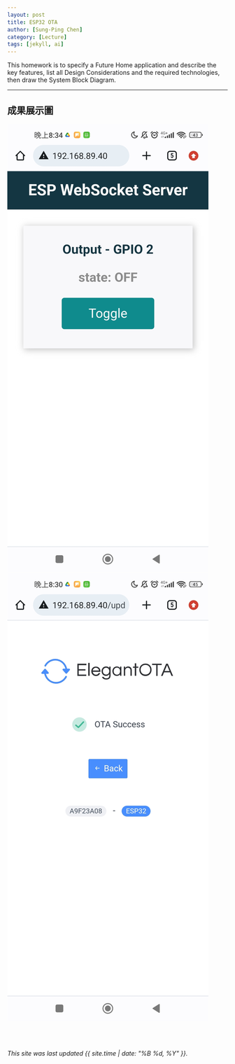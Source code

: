 ```yaml
---
layout: post
title: ESP32 OTA
author: [Sung-Ping Chen]
category: [Lecture]
tags: [jekyll, ai]
---
```


This homework is to specify a Future Home application and describe the key features, list all Design Considerations and the required technologies, then draw the System Block Diagram.

---
## 成果展示圖
![](https://github.com/fairpus/MCU-Arduinoproject/blob/main/images/tmp_Screenshot_2023-05-04-20-34-04-712_com.android.chrome7861972216696079948.jpg?raw=true)
![](https://github.com/fairpus/MCU-Arduinoproject/blob/main/images/tmp_Screenshot_2023-05-04-20-30-03-669_com.android.chrome3434808428947452044.jpg?raw=true)

<br>
<br>


*This site was last updated {{ site.time | date: "%B %d, %Y" }}.*


